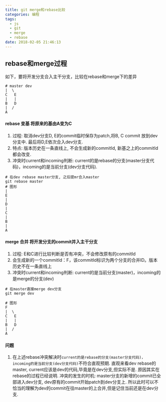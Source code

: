 ```yaml
---
title: git merge和rebase比较
categories: 编程
tags: 
  - js
  - git
  - merge
  - rebase
date: 2018-02-05 21:46:13
---
```


## rebase和merge过程
如下，要将开发分支合入主干分支，比较在rebase和merge下的差异
```shell
# master dev
|  \
C   E
|   |
B   D
|  /
A
```


#### rebase 变基 将原来的基由A变为C
  1. 过程: 取消dev分支D, E的commit临时保存为patch,将B, C commit 放到dev分支中. 最后将D,E依次合入dev分支.
  2. 特点: 版本历史在一条直线上, 不会生成新的commitId, 新基之上的commitId都会改变.
  3. 冲突时current和incoming判断: current的是rebase的分支(master分支代码)，incoming的是当前分支(dev分支代码). 
```shell
# 在dev rebase master分支, 之后提mr合入master
git rebase master
# 图形
|
E
|
D
|
C
|
B
|
A
```
#### merge 合并 将开发分支的commit并入主干分支
  1. 过程: E和C进行比较判断是否有冲突，不会修改原有的commitId
  2. 会生成新的一个commitId：F，该commitId标识为两个分支的合并ID。版本历史不在一条直线上
  3. 冲突时current和incoming判断: current的是当前分支(master)，incoming的是merge的分支(dev)

```shell
# 在master直接merge dev分支
git merge dev

# 图形
F
|  \
C   E
|   |
B   D
|  /
A
```

#### 问题
1. 在上述rebase冲突解决时`current的是rebase的分支(master分支代码)，incoming的是当前分支(dev分支代码)`不符合直观预期. 
直观来看dev rebase的master, current应该是dev的代码,毕竟是在dev分支,但实际不是. 原因其实在rebase的过程已经说明. 冲突的发生的时机: master分支的新增的commit已全部进入dev分支, dev原有的commit开始patch到dev分支上. 所以此时可以不恰当的理解为dev的commit在往master的上合并,但是记住当前还是在dev分支.